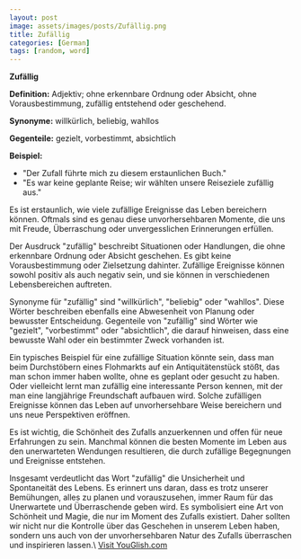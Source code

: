 ```yaml
---
layout: post
image: assets/images/posts/Zufällig.png
title: Zufällig
categories: [German]
tags: [random, word]
---
```


**Zufällig**

**Definition:** Adjektiv; ohne erkennbare Ordnung oder Absicht, ohne Vorausbestimmung, zufällig entstehend oder geschehend.

**Synonyme:** willkürlich, beliebig, wahllos

**Gegenteile:** gezielt, vorbestimmt, absichtlich

**Beispiel:**
- "Der Zufall führte mich zu diesem erstaunlichen Buch."
- "Es war keine geplante Reise; wir wählten unsere Reiseziele zufällig aus."

Es ist erstaunlich, wie viele zufällige Ereignisse das Leben bereichern können. Oftmals sind es genau diese unvorhersehbaren Momente, die uns mit Freude, Überraschung oder unvergesslichen Erinnerungen erfüllen. 

Der Ausdruck "zufällig" beschreibt Situationen oder Handlungen, die ohne erkennbare Ordnung oder Absicht geschehen. Es gibt keine Vorausbestimmung oder Zielsetzung dahinter. Zufällige Ereignisse können sowohl positiv als auch negativ sein, und sie können in verschiedenen Lebensbereichen auftreten.

Synonyme für "zufällig" sind "willkürlich", "beliebig" oder "wahllos". Diese Wörter beschreiben ebenfalls eine Abwesenheit von Planung oder bewusster Entscheidung. Gegenteile von "zufällig" sind Wörter wie "gezielt", "vorbestimmt" oder "absichtlich", die darauf hinweisen, dass eine bewusste Wahl oder ein bestimmter Zweck vorhanden ist.

Ein typisches Beispiel für eine zufällige Situation könnte sein, dass man beim Durchstöbern eines Flohmarkts auf ein Antiquitätenstück stößt, das man schon immer haben wollte, ohne es geplant oder gesucht zu haben. Oder vielleicht lernt man zufällig eine interessante Person kennen, mit der man eine langjährige Freundschaft aufbauen wird. Solche zufälligen Ereignisse können das Leben auf unvorhersehbare Weise bereichern und uns neue Perspektiven eröffnen.

Es ist wichtig, die Schönheit des Zufalls anzuerkennen und offen für neue Erfahrungen zu sein. Manchmal können die besten Momente im Leben aus den unerwarteten Wendungen resultieren, die durch zufällige Begegnungen und Ereignisse entstehen.

Insgesamt verdeutlicht das Wort "zufällig" die Unsicherheit und Spontaneität des Lebens. Es erinnert uns daran, dass es trotz unserer Bemühungen, alles zu planen und vorauszusehen, immer Raum für das Unerwartete und Überraschende geben wird. Es symbolisiert eine Art von Schönheit und Magie, die nur im Moment des Zufalls existiert. Daher sollten wir nicht nur die Kontrolle über das Geschehen in unserem Leben haben, sondern uns auch von der unvorhersehbaren Natur des Zufalls überraschen und inspirieren lassen.\ <a id="yg-widget-0" class="youglish-widget" data-query="Zufällig" data-lang="german" data-components="8412" data-auto-start="0" data-bkg-color="theme_light" data-title="How%20to%20pronounce%20Zufällig%20in%20German"  rel="nofollow" href="https://youglish.com">Visit YouGlish.com</a><script async src="https://youglish.com/public/emb/widget.js" charset="utf-8"></script>